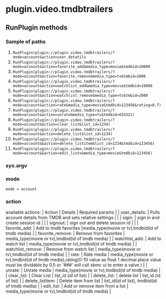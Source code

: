 # plugin.video.tmdbtrailers

## RunPlugin methods
 
### Sample of paths
1.  ```RunPlugin(plugin://plugin.video.tmdbtrailers/?mode=account&action=user_detatils```
2.  ```RunPlugin(plugin://plugin.video.tmdbtrailers/?mode=account&action=favorite_add&media_type=movie&tmdbid=10000```
3.  ```RunPlugin(plugin://plugin.video.tmdbtrailers/?mode=account&action=favorite_remove&media_type=tv&tmbid=2000```
4.  ```RunPlugin(plugin://plugin.video.tmdbtrailers/?mode=account&action=watchlist_add&media_type=movie&tmdbid=10000```
5.  ```RunPlugin(plugin://plugin.video.tmdbtrailers/?mode=account&action=watchlist_remove&media_type=tv&tmbid=2000```
6.  ```RunPlugin(plugin://plugin.video.tmdbtrailers/?mode=account&action=rate&media_type=movie&tmdbid=123456&rating=8.7)```
7.  ```RunPlugin(plugin://plugin.video.tmdbtrailers/?mode=account&action=unrate&media_type=tv&tmdbid=654321)```
8.  ```RunPlugin(plugin://plugin.video.tmdbtrailers/?mode=account&action=clear_list&list_id=1234)```
9.  ```RunPlugin(plugin://plugin.video.tmdbtrailers/?mode=account&action=delete_list&list_id=1234)```
10. ```RunPlugin(plugin://plugin.video.tmdbtrailers/?mode=account&&action=delete_listitem&list_id=1234&tmdbid=123456)```
11. ```RunPlugin(plugin://plugin.video.tmdbtrailers/?mode=account&&action=edit_lists&media_type=movie&tmdbid=123456)```


### sys.argv

### mode 
	mode = account

### action
available actions:
| Action | Details | Required params |
| user_details: | Pulls account details from TMDB and sets relative settings | |
| sigin: | sign in and create session id | |
| signout: | sign out and delete session id | |
| favorite_add: | Add to tmdb favorites |media_type(movie or tv),tmdbid(id of tmdb media) |
| favorite_remove: | Remove from favorites | media_type(movie or tv),tmdbid(id of tmdb media) |
| watchlist_add: | Add to watch list | media_type(movie or tv),tmdbid(id of tmdb media) |
| watchlist_remove: | Remove from watch list | media_type(movie or tv),tmdbid(id of tmdb media) |
| rate: | Rate media | media_type(movie or tv),tmdbid(id of tmdb media),rating(0-10 value as float 1 decimal place value must be dividable by 0.5 or '###' will call xbmc ui to enter a valve ) |
| unrate: | Unrate media | media_type(movie or tv),tmdbid(id of tmdb media) | 
| clear_list: | Clear List | list_id (id of list) |
| delete_list: | delete list | list_id (id of list) |
| delete_listitem: | Delete item from list | list_id(id of list), tmdbid(id of tmdb media) |
| edit_list: | Add or remove item from a list | media_type(movie or tv),tmdbid(id of tmdb media) |